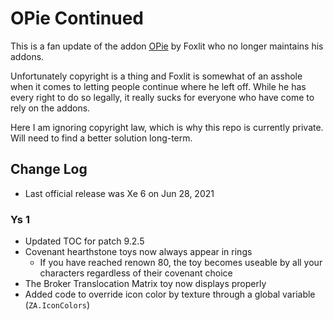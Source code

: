 # OPie Continued

This is a fan update of the addon [OPie](https://www.curseforge.com/wow/addons/opie) by Foxlit who no longer maintains his addons.

Unfortunately copyright is a thing and Foxlit is somewhat of an asshole when it comes to letting people continue where he left off. While he has every right to do so legally, it really sucks for everyone who have come to rely on the addons.

Here I am ignoring copyright law, which is why this repo is currently private. Will need to find a better solution long-term.


## Change Log

- Last official release was Xe 6 on Jun 28, 2021

### Ys 1
- Updated TOC for patch 9.2.5
- Covenant hearthstone toys now always appear in rings
  - If you have reached renown 80, the toy becomes useable by all your characters regardless of their covenant choice
- The Broker Translocation Matrix toy now displays properly
- Added code to override icon color by texture through a global variable (``ZA.IconColors``) 

